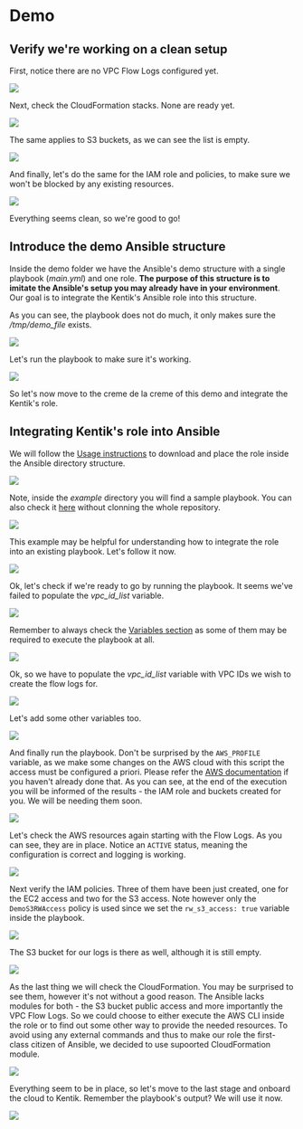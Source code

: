 # Demo

## Verify we're working on a clean setup

First, notice there are no VPC Flow Logs configured yet.

![](.gifs/checkFlowLogs.gif)

Next, check the CloudFormation stacks. None are ready yet.

![](.gifs/checkCloudFormation.gif)

The same applies to S3 buckets, as we can see the list is empty.

![](.gifs/checkS3Bucket.gif)

And finally, let's do the same for the IAM role and policies, to make sure we won't be blocked by any existing resources.

![](.gifs/checkIAM.gif)

Everything seems clean, so we're good to go!

## Introduce the demo Ansible structure

Inside the demo folder we have the Ansible's demo structure with a single playbook (*main.yml*) and one role. **The purpose of this structure is to imitate the Ansible's setup you may already have in your environment**. Our goal is to integrate the Kentik's Ansible role into this structure.

As you can see, the playbook does not do much, it only makes sure the */tmp/demo\_file* exists.

![](.gifs/introducePlaybook.gif)

Let's run the playbook to make sure it's working.

![](.gifs/runPlaybook.gif)

So let's now move to the creme de la creme of this demo and integrate the Kentik's role.

## Integrating Kentik's role into Ansible

We will follow the [Usage instructions](https://github.com/kentik/config-snippets-cloud/tree/master/cloud_AWS/ansible/role#usage) to download and place the role inside the Ansible directory structure.

![](.gifs/downloadRole.gif)

Note, inside the *example* directory you will find a sample playbook. You can also check it [here](https://github.com/kentik/config-snippets-cloud/tree/master/cloud_AWS/ansible/role/examples/single-vpc) without clonning the whole repository.

![](.gifs/checkExample.gif)

This example may be helpful for understanding how to integrate the role into an existing playbook. Let's follow it now.

![](.gifs/integrateRole.gif)

Ok, let's check if we're ready to go by running the playbook. It seems we've failed to populate the *vpc_id_list* variable.

![](.gifs/runPlaybookWithRole.gif)

Remember to always check the [Variables section](https://github.com/kentik/config-snippets-cloud/tree/master/cloud_AWS/ansible/role#variables) as some of them may be required to execute the playbook at all.

![](.gifs/checkVariables.gif)

Ok, so we have to populate the *vpc_id_list* variable with VPC IDs we wish to create the flow logs for. 

![](.gifs/populateVariables.gif)

Let's add some other variables too.

![](.gifs/populateMoreVars.gif)

And finally run the playbook. Don't be surprised by the `AWS_PROFILE` variable, as we make some changes on the AWS cloud with this script the access must be configured a priori. Please refer the [AWS documentation](https://docs.aws.amazon.com/cli/latest/userguide/cli-chap-configure.html) if you haven't already done that.
As you can see, at the end of the execution you will be informed of the results - the IAM role and buckets created for you. We will be needing them soon.

![](.gifs/runWithRole.gif)

Let's check the AWS resources again starting with the Flow Logs. As you can see, they are in place. Notice an `ACTIVE` status, meaning the configuration is correct and logging is working.

![](.gifs/checkFlowLogAgain.gif)

Next verify the IAM policies. Three of them have been just created, one for the EC2 access and two for the S3 access. Note however only the `DemoS3RWAccess` policy is used since we set the `rw_s3_access: true` variable inside the playbook.

![](.gifs/checkIAMAgain.gif)

The S3 bucket for our logs is there as well, although it is still empty.

![](.gifs/checkS3Again.gif)

As the last thing we will check the CloudFormation. You may be surprised to see them, however it's not without a good reason. The Ansible lacks modules for both - the S3 bucket public access and more importantly the VPC Flow Logs. So we could choose to either execute the AWS CLI inside the role or to find out some other way to provide the needed resources. To avoid using any external commands and thus to make our role the first-class citizen of Ansible, we decided to use supoorted CloudFormation module.

![](.gifs/checkCloudFormationAgain.gif) 

Everything seem to be in place, so let's move to the last stage and onboard the cloud to Kentik. Remember the playbook's output? We will use it now. 

![](.gifs/onboardKentik.gif)
